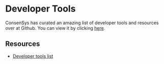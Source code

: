 # Developer Tools

ConsenSys has curated an amazing list of developer tools and resources over at Github. You can view it by clicking [here](https://github.com/ConsenSys/ethereum-developer-tools-list). 

## Resources

* [Developer tools list](https://github.com/ConsenSys/ethereum-developer-tools-list)

